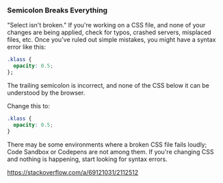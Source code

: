 ### Semicolon Breaks Everything

"Select isn't broken." If you're working on a CSS file, and none of your
changes are being applied, check for typos, crashed servers, misplaced files,
etc. Once you've ruled out simple mistakes, you might have a syntax error like
this:

```css
.klass {
  opacity: 0.5;
};
```

The trailing semicolon is incorrect, and none of the CSS below it can be
understood by the browser.

Change this to:

```css
.klass {
  opacity: 0.5;
}
```

There may be some environments where a broken CSS file fails loudly; Code
Sandbox or Codepens are not among them. If you're changing CSS and nothing is
happening, start looking for syntax errors.

https://stackoverflow.com/a/69121031/2112512

